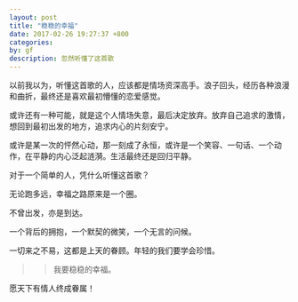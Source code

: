 ```yaml
---
layout: post
title: "稳稳的幸福"
date: 2017-02-26 19:27:37 +800
categories: 
by: gf
description: 忽然听懂了这首歌
---
```


以前我以为，听懂这首歌的人，应该都是情场资深高手。浪子回头，经历各种浪漫和曲折，最终还是喜欢最初懵懂的恋爱感觉。

或许还有一种可能，就是这个人情场失意，最后决定放弃。放弃自己追求的激情，想回到最初出发的地方，追求内心的片刻安宁。

或许是某一次的怦然心动，那一刻成了永恒，或许是一个笑容、一句话、一个动作，在平静的内心泛起涟漪。生活最终还是回归平静。

对于一个简单的人，凭什么听懂这首歌？

无论跑多远，幸福之路原来是一个圈。

不曾出发，亦是到达。

一个背后的拥抱，一个默契的微笑，一个无言的问候。

一切来之不易，这都是上天的眷顾。年轻的我们要学会珍惜。

>> 我要稳稳的幸福。

愿天下有情人终成眷属！
